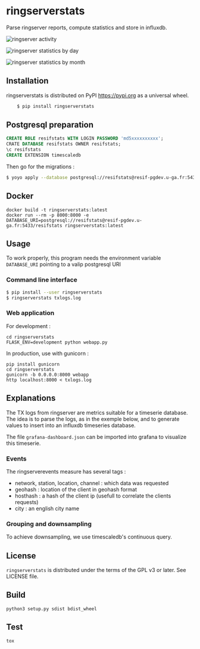 # ringserverstats

Parse ringserver reports, compute statistics and store in influxdb.

![ringserver activity](https://github.com/resif/ringserver-stats/raw/master/images/2019-02-25_09-30.png)

![ringserver statistics by day](https://github.com/resif/ringserver-stats/raw/master/images/2019-02-25_09-30_1.png)

![ringserver statistics by month](https://github.com/resif/ringserver-stats/raw/master/images/2019-02-25_09-31.png)

## Installation

ringserverstats is distributed on PyPI https://pypi.org as a universal wheel.

``` bash
    $ pip install ringserverstats
```

## Postgresql preparation

``` sql
CREATE ROLE resifstats WITH LOGIN PASSWORD 'md5xxxxxxxxxx';
CRATE DATABASE resifstats OWNER resifstats;
\c resifstats
CREATE EXTENSION timescaledb
```

Then go for the migrations :

``` bash
$ yoyo apply --database postgresql://resifstats@resif-pgdev.u-ga.fr:5433/resifstats -m migrations
```
## Docker
```
docker build -t ringserverstats:latest
docker run --rm -p 8000:8000 -e DATABASE_URI=postgresql://resifstats@resif-pgdev.u-ga.fr:5433/resifstats ringserverstats:latest
```
## Usage

To work properly, this program needs the environment variable `DATABASE_URI` pointing to a valip postgresql URI

### Command line interface
``` bash
$ pip install --user ringserverstats
$ ringserverstats txlogs.log
```
### Web application

For development :
```
cd ringserverstats
FLASK_ENV=development python webapp.py
```

In production, use with gunicorn :
```
pip install gunicorn
cd ringserverstats
gunicorn -b 0.0.0.0:8000 webapp
http localhost:8000 < txlogs.log
```


## Explanations

The TX logs from ringserver are metrics suitable for a timeserie database. The idea is to parse the logs, as in the exemple below, and to generate values to insert into an influxdb timeseries database.

The file `grafana-dashboard.json` can be imported into grafana to visualize this timeserie.

### Events

The ringserverevents measure has several tags :

  * network, station, location, channel : which data was requested
  * geohash : location of the client in geohash format
  * hosthash : a hash of the client ip (usefull to correlate the clients requests)
  * city : an english city name

### Grouping and downsampling
To achieve downsampling, we use timescaledb's continuous query.

## License

`ringserverstats` is distributed under the terms of the GPL v3 or later. See LICENSE file.

## Build

``` shell
python3 setup.py sdist bdist_wheel
```

## Test

``` shell
tox
```
